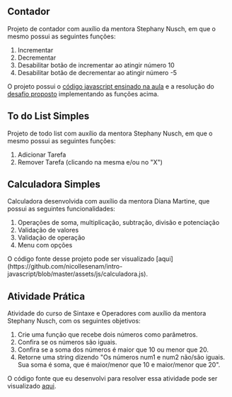 ## Contador
Projeto de contador com auxílio da mentora Stephany Nusch, em que o mesmo possui as seguintes funções: </br>
<ol>
  <li>Incrementar</li>
  <li>Decrementar</li>
  <li>Desabilitar botão de incrementar ao atingir número 10</li>
  <li>Desabilitar botão de decrementar ao atingir número -5</li>
</ol>

O projeto possui o [código javascript ensinado na aula](https://github.com/nicollesenam/intro-javascript/blob/master/assets/js/script.js) e a resolução do [desafio proposto](https://github.com/nicollesenam/intro-javascript/blob/master/assets/js/script2.js) implementando as funções acima.

## To do List Simples

Projeto de todo list com auxílio da mentora Stephany Nusch, em que o mesmo possui as seguintes funções: </br>

<ol>
  <li>Adicionar Tarefa</li>
  <li>Remover Tarefa (clicando na mesma e/ou no "X")</li>
</ol>

## Calculadora Simples
Calculadora desenvolvida com auxílio da mentora Diana Martine, que possui as seguintes funcionalidades:
<ol>
  <li>Operações de soma, multiplicação, subtração, divisão e potenciação</li>
  <li>Validação de valores</li>
  <li>Validação de operação</li>
  <li>Menu com opções</li>
</ol>
O código fonte desse projeto pode ser visualizado [aqui](https://github.com/nicollesenam/intro-javascript/blob/master/assets/js/calculadora.js).


## Atividade Prática

Atividade do curso de Sintaxe e Operadores com auxílio da mentora Stephany Nusch, com os seguintes objetivos:
<ol>
  <li>Crie uma função que recebe dois números como parâmetros.</li>
  <li>Confira se os números são iguais.</li>
  <li>Confira se a soma dos números é maior que 10 ou menor que 20.</li>
  <li>Retorne uma string dizendo "Os números num1 e num2 não/são iguais. Sua soma é soma, que é maior/menor que 10 e maior/menor que 20".</li>
</ol>

O código fonte que eu desenvolvi para resolver essa atividade pode ser visualizado [aqui](https://github.com/nicollesenam/intro-javascript/blob/master/assets/js/operadoresEatividade.js).

